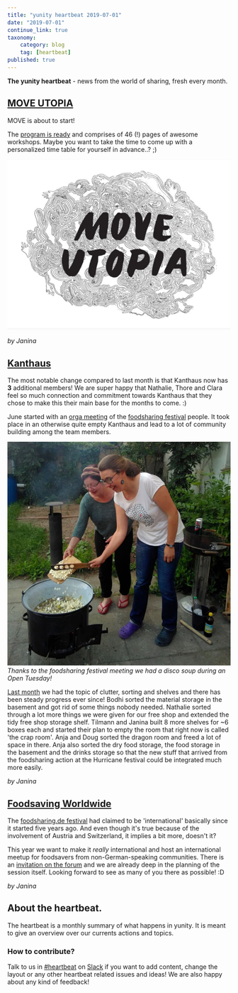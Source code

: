 ```yaml
---
title: "yunity heartbeat 2019-07-01"
date: "2019-07-01"
continue_link: true
taxonomy:
    category: blog
    tag: [heartbeat]
published: true
---
```


**The yunity heartbeat** - news from the world of sharing, fresh every month.

## [MOVE UTOPIA](https://move-utopia.de/)
MOVE is about to start!

The [program is ready](https://move-utopia.de/de/infos/programm/programm.pdf) and comprises of 46 (!) pages of awesome workshops. Maybe you want to take the time to come up with a personalized time table for yourself in advance..? ;)

![](moveCloud.jpg)

_by Janina_


## [Kanthaus](https://kanthaus.online)
The most notable change compared to last month is that Kanthaus now has **3** additional members! We are super happy that Nathalie, Thore and Clara feel so much connection and commitment towards Kanthaus that they chose to make this their main base for the months to come. :)

June started with an [orga meeting](https://kanthaus.online/events/2019-05-31_fsde-festival-meeting) of the [foodsharing festival](https://www.foodsharing-festival.org) people. It took place in an otherwise quite empty Kanthaus and lead to a lot of community building among the team members.

![](gulaschkanone.jpg)<br>
_Thanks to the foodsharing festival meeting we had a disco soup during an Open Tuesday!_

[Last month](../2019-05-27) we had the topic of clutter, sorting and shelves and there has been steady progress ever since! Bodhi sorted the material storage in the basement and got rid of some things nobody needed. Nathalie sorted through a lot more things we were given for our free shop and extended the tidy free shop storage shelf. Tilmann and Janina built 8 more shelves for ~6 boxes each and started their plan to empty the room that right now is called 'the crap room'. Anja and Doug sorted the dragon room and freed a lot of space in there. Anja also sorted the dry food storage, the food storage in the basement and the drinks storage so that the new stuff that arrived from the foodsharing action at the Hurricane festival could be integrated much more easily.

_by Janina_


## [Foodsaving Worldwide](https://foodsaving.world)
The [foodsharing.de festival](https://www.foodsharing-festival.org) had claimed to be 'international' basically since it started five years ago. And even though it's true because of the involvement of Austria and Switzerland, it implies a bit more, doesn't it?

This year we want to make it _really_ international and host an international meetup for foodsavers from non-German-speaking communities. There is an [invitation on the forum](https://community.foodsaving.world/t/international-meetup-in-berlin-in-august/285) and we are already deep in the planning of the session itself. Looking forward to see as many of you there as possible! :D

_by Janina_

## About the heartbeat.
The heartbeat is a monthly summary of what happens in yunity. It is meant to give an overview over our currents actions and topics.

### How to contribute?
Talk to us in [#heartbeat](https://yunity.slack.com/messages/heartbeat/) on [Slack](https://slackin.yunity.org) if you want to add content, change the layout or any other heartbeat related issues and ideas! We are also happy about any kind of feedback!
